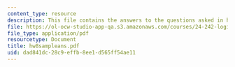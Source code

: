 ```yaml
---
content_type: resource
description: This file contains the answers to the questions asked in homework 8.
file: https://ol-ocw-studio-app-qa.s3.amazonaws.com/courses/24-242-logic-ii-spring-2004/dad841dc28c9effb8ee1d565ff54ae11_hw8sampleans.pdf
file_type: application/pdf
resourcetype: Document
title: hw8sampleans.pdf
uid: dad841dc-28c9-effb-8ee1-d565ff54ae11
---
```

